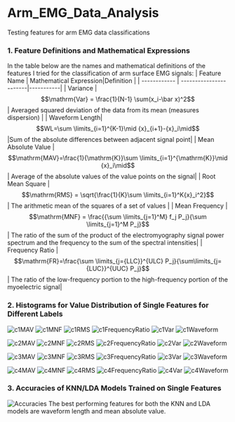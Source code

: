 # Arm_EMG_Data_Analysis
Testing features for arm EMG data classifications
### 1. Feature Definitions and Mathematical Expressions
In the table below are the names and mathematical definitions of the features I tried for the classification of arm surface EMG signals:
| Feature Name | Mathematical Expression|Definition |
| ------------ | -----------------------|-----------|
| Variance |$$\mathrm{Var} = \frac{1}{N-1} \sum(x_i-\bar x)^2$$ | Averaged squared deviation of the data from its mean (measures dispersion) |
| Waveform Length| $$WL=\sum \limits_{i=1}^{K-1}\mid {x}_{i+1}-{x}_i\mid$$|Sum of the absolute differences between adjacent signal point|
| Mean Absolute Value | $$\mathrm{MAV}=\frac{1}{\mathrm{K}}\sum \limits_{i=1}^{\mathrm{K}}\mid {x}_i\mid$$ | Average of the absolute values of the value points on the signal|
| Root Mean Square | $$\mathrm{RMS} = \sqrt{\frac{1}{K}\sum \limits_{i=1}^K{x}_i^2}$$ | The arithmetic mean of the squares of a set of values |
| Mean Frequency | $$\mathrm{MNF} = \frac{{\sum \limits_{j=1}^M} f_j P_j}{\sum \limits_{j=1}^M P_j}$$ | The ratio of the sum of the product of the electromyography signal power spectrum and the frequency to the sum of the spectral intensities|
| Frequency Ratio | $$\mathrm{FR}=\frac{\sum \limits_{j={LLC}}^{ULC} P_j}{\sum\limits_{j={LUC}}^{UUC} P_j}$$| The ratio of the low-frequency portion to the high-frequency portion of the myoelectric signal|

### 2. Histograms for Value Distribution of Single Features for Different Labels
![c1MAV](https://github.com/sinestrofeng2000/Arm_EMG_Data_Analysis/blob/main/Histogram_Features/histogram_plot_c1_MAV.png)
![c1MNF](https://github.com/sinestrofeng2000/Arm_EMG_Data_Analysis/blob/main/Histogram_Features/histogram_plot_c1_MNF.png)
![c1RMS](https://github.com/sinestrofeng2000/Arm_EMG_Data_Analysis/blob/main/Histogram_Features/histogram_plot_c1_RMS.png)
![c1FrequencyRatio](https://github.com/sinestrofeng2000/Arm_EMG_Data_Analysis/blob/main/Histogram_Features/histogram_plot_c1_frequencyRatio.png)
![c1Var](https://github.com/sinestrofeng2000/Arm_EMG_Data_Analysis/blob/main/Histogram_Features/histogram_plot_c1_var.png)
![c1Waveform](https://github.com/sinestrofeng2000/Arm_EMG_Data_Analysis/blob/main/Histogram_Features/histogram_plot_c1_waveformLength.png)

![c2MAV](https://github.com/sinestrofeng2000/Arm_EMG_Data_Analysis/blob/main/Histogram_Features/histogram_plot_c2_MAV.png)
![c2MNF](https://github.com/sinestrofeng2000/Arm_EMG_Data_Analysis/blob/main/Histogram_Features/histogram_plot_c2_MNF.png)
![c2RMS](https://github.com/sinestrofeng2000/Arm_EMG_Data_Analysis/blob/main/Histogram_Features/histogram_plot_c2_RMS.png)
![c2FrequencyRatio](https://github.com/sinestrofeng2000/Arm_EMG_Data_Analysis/blob/main/Histogram_Features/histogram_plot_c2_frequencyRatio.png)
![c2Var](https://github.com/sinestrofeng2000/Arm_EMG_Data_Analysis/blob/main/Histogram_Features/histogram_plot_c2_var.png)
![c2Waveform](https://github.com/sinestrofeng2000/Arm_EMG_Data_Analysis/blob/main/Histogram_Features/histogram_plot_c2_waveformLength.png)

![c3MAV](https://github.com/sinestrofeng2000/Arm_EMG_Data_Analysis/blob/main/Histogram_Features/histogram_plot_c3_MAV.png)
![c3MNF](https://github.com/sinestrofeng2000/Arm_EMG_Data_Analysis/blob/main/Histogram_Features/histogram_plot_c3_MNF.png)
![c3RMS](https://github.com/sinestrofeng2000/Arm_EMG_Data_Analysis/blob/main/Histogram_Features/histogram_plot_c3_RMS.png)
![c3FrequencyRatio](https://github.com/sinestrofeng2000/Arm_EMG_Data_Analysis/blob/main/Histogram_Features/histogram_plot_c3_frequencyRatio.png)
![c3Var](https://github.com/sinestrofeng2000/Arm_EMG_Data_Analysis/blob/main/Histogram_Features/histogram_plot_c3_var.png)
![c3Waveform](https://github.com/sinestrofeng2000/Arm_EMG_Data_Analysis/blob/main/Histogram_Features/histogram_plot_c3_waveformLength.png)

![c4MAV](https://github.com/sinestrofeng2000/Arm_EMG_Data_Analysis/blob/main/Histogram_Features/histogram_plot_c4_MAV.png)
![c4MNF](https://github.com/sinestrofeng2000/Arm_EMG_Data_Analysis/blob/main/Histogram_Features/histogram_plot_c4_MNF.png)
![c4RMS](https://github.com/sinestrofeng2000/Arm_EMG_Data_Analysis/blob/main/Histogram_Features/histogram_plot_c4_RMS.png)
![c4FrequencyRatio](https://github.com/sinestrofeng2000/Arm_EMG_Data_Analysis/blob/main/Histogram_Features/histogram_plot_c4_frequencyRatio.png)
![c4Var](https://github.com/sinestrofeng2000/Arm_EMG_Data_Analysis/blob/main/Histogram_Features/histogram_plot_c4_var.png)
![c4Waveform](https://github.com/sinestrofeng2000/Arm_EMG_Data_Analysis/blob/main/Histogram_Features/histogram_plot_c4_waveformLength.png)

### 3. Accuracies of KNN/LDA Models Trained on Single Features
![Accuracies](https://github.com/sinestrofeng2000/Arm_EMG_Data_Analysis/blob/main/AccuraciesPlot.png)
The best performing features for both the KNN and LDA models are waveform length and mean absolute value. 


